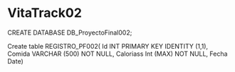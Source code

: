 # VitaTrack02
CREATE DATABASE DB_ProyectoFinal002;

Create table REGISTRO_PF002(
Id INT PRIMARY KEY IDENTITY (1,1),
Comida VARCHAR (500) NOT NULL,
Caloriass Int (MAX) NOT NULL,
Fecha Date)
